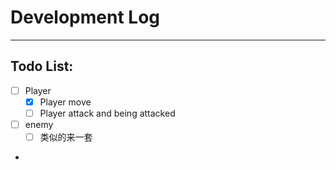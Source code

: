 ﻿# Development Log

----

## Todo List:

- [ ] Player
  - [x] Player move
  - [ ] Player attack and being attacked
- [ ] enemy
  - [ ] 类似的来一套
- 